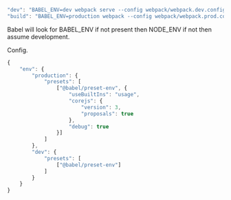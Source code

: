 ```js
"dev": "BABEL_ENV=dev webpack serve --config webpack/webpack.dev.config.js --hot",
"build": "BABEL_ENV=production webpack --config webpack/webpack.prod.config.js"
```

Babel will look for BABEL_ENV if not present then NODE_ENV if not then assume development.

Config.
```js
{
    "env": {
        "production": {
            "presets": [
                ["@babel/preset-env", {
                    "useBuiltIns": "usage",
                    "corejs": {
                        "version": 3,
                        "proposals": true
                    },
                    "debug": true
                }]
            ]
        },
        "dev": {
            "presets": [
                ["@babel/preset-env"]
            ]
        }
    }
}
```
